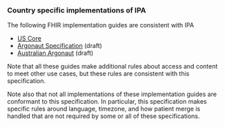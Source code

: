 ### Country specific implementations of IPA 

The following FHIR implementation guides are consistent with IPA

* [US Core](http://hl7.org/fhir/us/core)
* [Argonaut Specification](https://build.fhir.org/ig/argonautproject/R4) (draft)
* [Australian Argonaut](https://build.fhir.org/ig/hl7au/argonaut-au/) (draft)

Note that all these guides make additional rules about access and content to meet other use cases,
but these rules are consistent with this specification.

Note also that not all implementations of these implementation guides are conformant to this 
specification. In particular, this specification makes specific rules around language, timezone,
and how patient merge is handled that are not required by some or all of these specifications.
